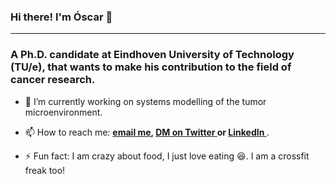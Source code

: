 ### Hi there! I'm Óscar 👋
---
<h3 align="left">A Ph.D. candidate at Eindhoven University of Technology (TU/e), that wants to make his contribution to the field of cancer research. </h3>

- 🔭 I’m currently working on systems modelling of the tumor microenvironment.

- 📫 How to reach me: **<a href="mailto:o.lapuente.santana@tue.nl">email me</a>, <a href="https://twitter.com/LapuenteSantana" target="blank">DM on Twitter </a> or <a href="https://www.linkedin.com/in/óscar-lapuente-santana-aa3b24124" target="blank">LinkedIn </a>**.

- ⚡ Fun fact: I am crazy about food, I just love eating :satisfied:. I am a crossfit freak too!

<!--
**olapuentesantana/olapuentesantana** is a ✨ _special_ ✨ repository because its `README.md` (this file) appears on your GitHub profile.

Here are some ideas to get you started:

- 🔭 I’m currently working on ...
- 🌱 I’m currently learning ...
- 👯 I’m looking to collaborate on ...
- 🤔 I’m looking for help with ...
- 💬 Ask me about ...
- 📫 How to reach me: ...
- 😄 Pronouns: ...
- ⚡ Fun fact: ...
-->
